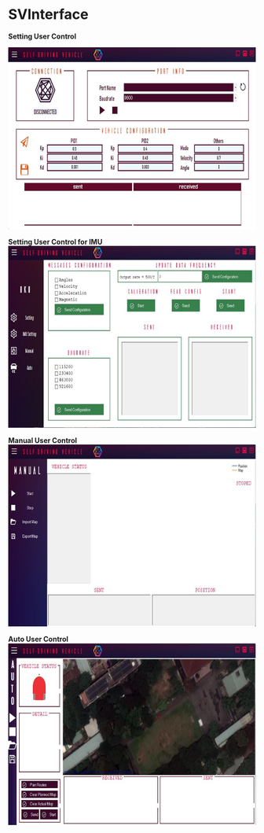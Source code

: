 # SVInterface
**Setting User Control**


<img src="Images/SettingUC.JPG" width="700" height="370">

**Setting User Control for IMU**
<img src="Images/SettingIMUUC.JPG" width="700" height="370">

**Manual User Control**
<img src="Images/ManualUC.JPG" width="700" height="370">

**Auto User Control**
<img src="Images/AutoUC.JPG" width="700" height="370">
